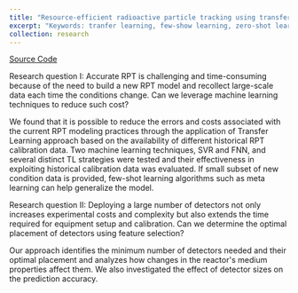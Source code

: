 ```yaml
---
title: "Resource-efficient radioactive particle tracking using transfer learning and feature selection"
excerpt: "Keywords: tranfer learning, few-show learning, zero-shot learning, meta learning, feature selection."
collection: research
---
```


[Source Code](https://github.com/sai-shi/Transfer-Learning-of-radioactive-particle-tracking)

Research question I: Accurate RPT is challenging and time-consuming because of the need to build a new RPT model and recollect large-scale data each time the conditions change. Can we leverage machine learning techniques to reduce such cost? 

We found that it is possible to reduce the errors and costs associated with the current RPT modeling practices through the application of Transfer Learning approach based on the availability of different historical RPT calibration data. Two machine learning techniques, SVR and FNN, and several distinct TL strategies were tested and their effectiveness in exploiting historical calibration data was evaluated. If small subset of new condition data is provided, few-shot learning algorithms such as meta learning can help generalize the model.

Research question II: Deploying a large number of detectors not only increases experimental costs and complexity but also extends the time required for equipment setup and calibration. Can we determine the optimal placement of detectors using feature selection?

Our approach identifies the minimum number of detectors needed and their optimal placement and analyzes how changes in the reactor's medium properties affect them. We also investigated the effect of detector sizes on the prediction accuracy.


